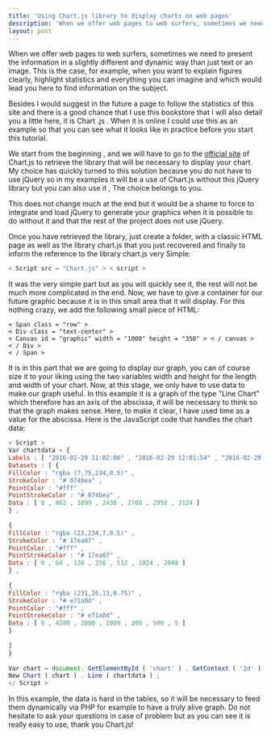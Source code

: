 ```yaml
---
title: 'Using Chart.js library to display charts on web pages'
description: 'When we offer web pages to web surfers, sometimes we need to present the information in a slightly different and dynamic way than just text or an image. This is the case, for example, when you want to explain figures clearly, highlight statistics and everything you can imagine and which would lead you here to find information on the subject.'
layout: post
---
```


When we offer web pages to web surfers, sometimes we need to present the information in a slightly different and dynamic way than just text or an image. This is the case, for example, when you want to explain figures clearly, highlight statistics and everything you can imagine and which would lead you here to find information on the subject.

Besides I would suggest in the future a page to follow the statistics of this site and there is a good chance that I use this bookstore that I will also detail you a little here, it is Chart .js . When it is online I could use this as an example so that you can see what it looks like in practice before you start this tutorial.

We start from the beginning , and we will have to go to the [official site](http://www.chartjs.org/) of Chart.js to retrieve the library that will be necessary to display your chart. My choice has quickly turned to this solution because you do not have to use jQuery so in my examples it will be a use of Chart.js without this jQuery library but you can also use it , The choice belongs to you.

This does not change much at the end but it would be a shame to force to integrate and load jQuery to generate your graphics when it is possible to do without it and that the rest of the project does not use jQuery.

Once you have retrieved the library, just create a folder, with a classic HTML page as well as the library chart.js that you just recovered and finally to inform the reference to the library chart.js very Simple:


```javascript
< Script src = "Chart.js" > < script >
```
It was the very simple part but as you will quickly see it, the rest will not be much more complicated in the end. Now, we have to give a container for our future graphic because it is in this small area that it will display. For this nothing crazy, we add the following small piece of HTML:


```.HTML
< Span class = "row" >
< Div class = "text-center" >
< Canvas id = "graphic" width = "1000" height = "350" > < / canvas >
< / Div >
< / Span >
```
It is in this part that we are going to display our graph, you can of course size it to your liking using the two variables width and height for the length and width of your chart. Now, at this stage, we only have to use data to make our graph useful. In this example it is a graph of the type "Line Chart" which therefore has an axis of the abscissa, it will be necessary to think so that the graph makes sense. Here, to make it clear, I have used time as a value for the abscissa. Here is the JavaScript code that handles the chart data:


```javascript
< Script >
Var chartdata = {
Labels : [ "2016-02-29 11:02:06" , "2016-02-29 12:01:54" , "2016-02-29 13:02:09" , "2016-02-29 14: 02:10 " , " 2016-02-29 15:02:08 " , " 2016-02-29 16:02:10 " , " 2016-02-29 17:02:09 " ] ,
Datasets : [ {
FillColor : "rgba (7,75,234,0.5)" ,
StrokeColor : "# 074bea" ,
PointColor : "#fff" ,
PointStrokeColor : "# 074bea" ,
Data : [ 0 , 862 , 1899 , 2430 , 2768 , 2958 , 3124 ]
} ,
 
{
FillColor : "rgba (23,234,7,0.5)" ,
StrokeColor : "# 17ea07" ,
PointColor : "#fff" ,
PointStrokeColor : "# 17ea07" ,
Data : [ 0 , 64 , 128 , 256 , 512 , 1024 , 2048 ]
} ,
 
{
FillColor : "rgba (231,26,13,0.75)" ,
StrokeColor : "# e71a0d" ,
PointColor : "#fff" ,
PointStrokeColor : "# e71a0d" ,
Data : [ 0 , 4200 , 3000 , 2000 , 200 , 500 , 5 ]
}
 
]
}
 
Var chart = document. GetElementById ( 'chart' ) . GetContext ( '2d' ) ;
New Chart ( chart ) . Line ( chartdata ) ;
</ Script >
```
In this example, the data is hard in the tables, so it will be necessary to feed them dynamically via PHP for example to have a truly alive graph. Do not hesitate to ask your questions in case of problem but as you can see it is really easy to use, thank you Chart.js!
